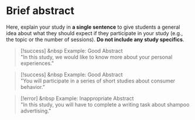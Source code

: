 
# Brief abstract

Here, explain your study in **a single sentence** to give students a general idea about what they should expect if they participate in your study (e.g., the topic or the number of sessions). **Do not include any study specifics**. 

>[!success] <i class="fa-regular fa-thumbs-up"></i> &nbsp Example: Good Abstract
><br>
>"In this study, we would like to know more about your personal experiences."

>[!success] <i class="fa-regular fa-thumbs-up"></i> &nbsp Example: Good Abstract
><br>
>"You will participate in a series of short studies about consumer behavior."

>[!error] <i class="fa-regular fa-circle-xmark"></i> &nbsp Example: Inappropriate Abstract
><br>
>"In this study, you will have to complete a writing task about shampoo advertising."
